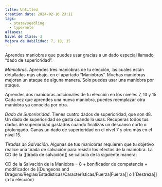 ```yaml
---
title: Untitled
creation date: 2024-02-16 23:11
tags:
  - state/seedling
  - type/note
aliases: 
Nivel de Clase: 3
Mejora de Habilidad: 7, 10, 15
---
```

Aprendes maniobras que puedes usar gracias a un dado especial llamado “dado de superioridad”.

*Maniobras*. Aprendes tres maniobras de tu elección, las cuales están detalladas más abajo, en el
apartado “Maniobras”. Muchas maniobras mejoran un ataque de alguna manera. Solo puedes usar
una maniobra por ataque.

Aprendes dos maniobras adicionales de tu elección en los niveles 7, 10 y 15. Cada vez que aprendes una nueva maniobra, puedes reemplazar otra maniobra ya conocida por otra.

*Dado de Superioridad*. Tienes cuatro dados de superioridad, que son d8. Un dado de superioridad se gasta cuando lo usas. Recuperas todos tus dados de superioridad gastados cuando finalizas un
descanso corto o prolongado. Ganas un dado de superioridad en el nivel 7 y otro más en el nivel 15.

*Tiradas de Salvación*. Algunas de tus maniobras requieren que tu objetivo realice una tirada de
salvación para resistir los efectos de la maniobra. La CD de la [[tirada de salvación]] se calcula de la
siguiente manera:

CD de la Salvación de la Maniobra = 8 + bonificador de competencia + modificador de [[Dungeons and Dragons/Reglas/Estadisticas/Características/Fuerza|Fuerza]] o
[[Destreza]] (a tu elección)

